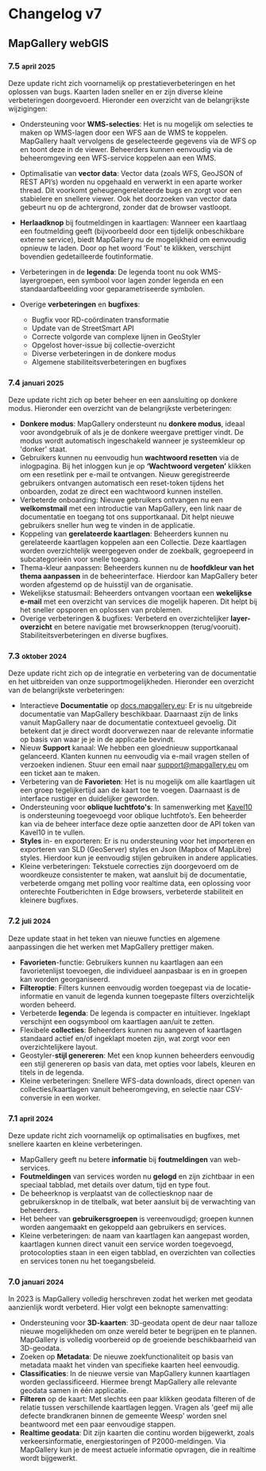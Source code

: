 # Changelog v7

## MapGallery webGIS

### 7.5 <small>april 2025</small>

Deze update richt zich voornamelijk op prestatieverbeteringen en het oplossen van bugs. Kaarten laden sneller en er zijn diverse kleine verbeteringen doorgevoerd. Hieronder een overzicht van de belangrijkste wijzigingen:

* Ondersteuning voor **WMS-selecties**: Het is nu mogelijk om selecties te maken op WMS-lagen door een WFS aan de WMS te koppelen. MapGallery haalt vervolgens de geselecteerde gegevens via de WFS op en toont deze in de viewer. Beheerders kunnen eenvoudig via de beheeromgeving een WFS-service koppelen aan een WMS.

* Optimalisatie van **vector data**: Vector data (zoals WFS, GeoJSON of REST API’s) worden nu opgehaald en verwerkt in een aparte worker thread. Dit voorkomt geheugengerelateerde bugs en zorgt voor een stabielere en snellere viewer. Ook het doorzoeken van vector data gebeurt nu op de achtergrond, zonder dat de browser vastloopt.

* **Herlaadknop** bij foutmeldingen in kaartlagen: Wanneer een kaartlaag een foutmelding geeft (bijvoorbeeld door een tijdelijk onbeschikbare externe service), biedt MapGallery nu de mogelijkheid om eenvoudig opnieuw te laden. Door op het woord 'Fout' te klikken, verschijnt bovendien gedetailleerde foutinformatie.

* Verbeteringen in de **legenda**: De legenda toont nu ook WMS-layergroepen, een symbool voor lagen zonder legenda en een standaardafbeelding voor geparametriseerde symbolen.

* Overige **verbeteringen** en **bugfixes**:
    * Bugfix voor RD-coördinaten transformatie
    * Update van de StreetSmart API
    * Correcte volgorde van complexe lijnen in GeoStyler
    * Opgelost hover-issue bij collectie-overzicht
    * Diverse verbeteringen in de donkere modus
    * Algemene stabiliteitsverbeteringen en bugfixes

### 7.4 <small>januari 2025</small>

Deze update richt zich op beter beheer en een aansluiting op donkere modus. Hieronder een overzicht van de belangrijkste
verbeteringen:

* **Donkere modus**: MapGallery ondersteunt nu **donkere modus**, ideaal voor avondgebruik of als je de donkere weergave prettiger vindt. De modus wordt automatisch ingeschakeld wanneer je systeemkleur op 'donker' staat.
* Gebruikers kunnen nu eenvoudig hun **wachtwoord resetten** via de inlogpagina. Bij het inloggen kun je op **‘Wachtwoord vergeten’** klikken om een resetlink per e-mail te ontvangen. Nieuw geregistreerde gebruikers ontvangen automatisch een reset-token tijdens het onboarden, zodat ze direct een wachtwoord kunnen instellen.
* Verbeterde onboarding: Nieuwe gebruikers ontvangen nu een **welkomstmail** met een introductie van MapGallery, een link naar de documentatie en toegang tot ons supportkanaal. Dit helpt nieuwe gebruikers sneller hun weg te vinden in de applicatie.
* Koppeling van **gerelateerde kaartlagen**: Beheerders kunnen nu gerelateerde kaartlagen koppelen aan een Collectie. Deze kaartlagen worden overzichtelijk weergegeven onder de zoekbalk, gegroepeerd in subcategorieën voor snelle toegang.
* Thema-kleur aanpassen: Beheerders kunnen nu de **hoofdkleur van het thema aanpassen** in de beheerinterface. Hierdoor kan MapGallery beter worden afgestemd op de huisstijl van de organisatie.
* Wekelijkse statusmail: Beheerders ontvangen voortaan een **wekelijkse e-mail** met een overzicht van services die mogelijk haperen. Dit helpt bij het sneller opsporen en oplossen van problemen.
* Overige verbeteringen & bugfixes: Verbeterd en overzichtelijker **layer-overzicht** en betere navigatie met browserknoppen (terug/vooruit). Stabiliteitsverbeteringen en diverse bugfixes.

### 7.3 <small>oktober 2024</small>

Deze update richt zich op de integratie en verbetering van de documentatie en het uitbreiden van onze
supportmogelijkheden. Hieronder een overzicht van de belangrijkste verbeteringen:

* Interactieve **Documentatie** op [docs.mapgallery.eu](https://docs.mapgallery.eu): Er is nu uitgebreide documentatie
  van MapGallery beschikbaar. Daarnaast zijn de links
  vanuit MapGallery naar de documentatie contextueel gevoelig. Dit betekent dat je direct wordt doorverwezen naar de
  relevante informatie
  op basis van waar je je in de applicatie bevindt.
* Nieuw **Support** kanaal: We hebben een gloednieuw supportkanaal gelanceerd. Klanten kunnen nu eenvoudig via e-mail
  vragen stellen of verzoeken indienen. Stuur een email naar [support@mapgallery.eu](support@mapgallery.eu) om een
  ticket aan
  te maken.
* Verbetering van de **Favorieten**: Het is nu mogelijk om alle kaartlagen uit een groep tegelijkertijd aan de kaart toe
  te voegen. Daarnaast is de interface rustiger en duidelijker geworden.
* Ondersteuning voor **oblique luchtfoto's**: In samenwerking met [Kavel10](https://kavel10.nl/) is
  ondersteuning toegevoegd voor oblique luchtfoto’s. Een beheerder kan via de beheer interface deze optie aanzetten
  door de API token van Kavel10 in te vullen.
* **Styles** in- en exporteren: Er is nu ondersteuning voor het importeren en exporteren van SLD (GeoServer) styles en
  Json (Mapbox of MapLibre) styles. Hierdoor kun je eenvoudig stijlen gebruiken in andere applicaties.
* Kleine verbeteringen: Tekstuele correcties zijn doorgevoerd om de woordkeuze consistenter te maken, wat aansluit bij
  de documentatie, verbeterde omgang met polling voor realtime data, een oplossing voor onterechte Foutberichten in Edge
  browsers, verbeterde stabiliteit en kleinere bugfixes.

### 7.2 <small>juli 2024</small>

Deze update staat in het teken van nieuwe functies en algemene aanpassingen die het werken met MapGallery prettiger
maken.

* **Favorieten**-functie: Gebruikers kunnen nu kaartlagen aan een favorietenlijst toevoegen, die individueel aanpasbaar
  is en in groepen kan worden georganiseerd.
* **Filteroptie**: Filters kunnen eenvoudig worden toegepast via de locatie-informatie en vanuit de legenda kunnen
  toegepaste filters overzichtelijk worden beheerd.
* Verbeterde **legenda**: De legenda is compacter en intuïtiever. Ingeklapt verschijnt een oogsymbool om kaartlagen
  aan/uit te zetten.
* Flexibele **collecties**: Beheerders kunnen nu aangeven of kaartlagen standaard actief en/of ingeklapt moeten zijn,
  wat zorgt voor een overzichtelijkere layout.
* Geostyler-**stijl genereren**: Met een knop kunnen beheerders eenvoudig een stijl genereren op basis van data, met
  opties voor labels, kleuren en titels in de legenda.
* Kleine verbeteringen: Snellere WFS-data downloads, direct openen van collecties/kaartlagen vanuit beheeromgeving, en
  selectie naar CSV-conversie in een worker.

### 7.1 <small>april 2024</small>

Deze update richt zich voornamelijk op optimalisaties en bugfixes, met snellere kaarten en kleine verbeteringen.

* MapGallery geeft nu betere **informatie** bij **foutmeldingen** van web-services.
* **Foutmeldingen** van services worden nu **gelogd** en zijn zichtbaar in een speciaal tabblad, met details over datum,
  tijd en type fout.
* De beheerknop is verplaatst van de collectiesknop naar de gebruikersknop in de titelbalk, wat beter aansluit bij de
  verwachting van beheerders.
* Het beheer van **gebruikersgroepen** is vereenvoudigd; groepen kunnen worden aangemaakt en gekoppeld aan gebruikers en
  services.
* Kleine verbeteringen: de naam van kaartlagen kan aangepast worden, kaartlagen kunnen direct vanuit een service worden
  toegevoegd, protocolopties staan in een eigen tabblad, en overzichten van collecties en services tonen nu het
  toegangsbeleid.

### 7.0 <small>januari 2024</small>

In 2023 is MapGallery volledig herschreven zodat het werken met geodata aanzienlijk wordt verbeterd. Hier volgt een
beknopte samenvatting:

* Ondersteuning voor **3D-kaarten**: 3D-geodata opent de deur naar talloze nieuwe mogelijkheden om onze wereld beter te
  begrijpen en te plannen. MapGallery is volledig voorbereid op de groeiende beschikbaarheid van 3D-geodata.
* Zoeken op **Metadata**: De nieuwe zoekfunctionaliteit op basis van metadata maakt het vinden van specifieke kaarten
  heel eenvoudig.
* **Classificaties**: In de nieuwe versie van MapGallery kunnen kaartlagen worden geclassificeerd. Hiermee brengt
  MapGallery alle relevante geodata samen in één applicatie.
* **Filteren** op de kaart: Met slechts een paar klikken geodata filteren of de relatie tussen verschillende kaartlagen
  leggen. Vragen als 'geef mij alle defecte brandkranen binnen de gemeente Weesp' worden snel beantwoord met een paar
  eenvoudige stappen.
* **Realtime geodata**: Dit zijn kaarten die continu worden bijgewerkt, zoals verkeersinformatie, energiestoringen of
  P2000-meldingen. Via MapGallery kun je de meest actuele informatie opvragen, die in realtime wordt bijgewerkt.